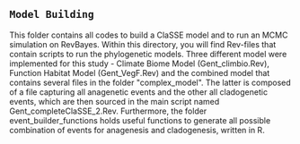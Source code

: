 ## `Model Building`

This folder contains all codes to build a ClaSSE model and to run an MCMC simulation on RevBayes. Within this directory, you will find Rev-files that contain scripts to run the phylogenetic models. Three different model were implemented for this study - Climate Biome Model (Gent_climbio.Rev), Function Habitat Model (Gent_VegF.Rev) and the combined model that contains several files in the folder "complex_model". The latter is composed of a file capturing all anagenetic events and the other all cladogenetic events, which are then sourced in the main script named Gent_completeClaSSE_2.Rev.
Furthermore, the folder event_builder_functions holds useful functions to generate all possible combination of events for anagenesis and cladogenesis, written in R. 
